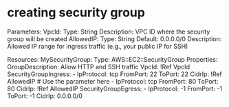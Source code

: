 

# creating security group

Parameters:
  VpcId:
    Type: String
    Description: VPC ID where the security group will be created
  AllowedIP:
    Type: String
    Default: 0.0.0.0/0
    Description: Allowed IP range for ingress traffic (e.g., your public IP for SSH)

Resources:
  MySecurityGroup:
    Type: AWS::EC2::SecurityGroup
    Properties:
      GroupDescription: Allow HTTP and SSH traffic
      VpcId: !Ref VpcId
      SecurityGroupIngress:
        - IpProtocol: tcp
          FromPort: 22
          ToPort: 22
          CidrIp: !Ref AllowedIP  # Use the parameter here
        - IpProtocol: tcp
          FromPort: 80
          ToPort: 80
          CidrIp: !Ref AllowedIP
      SecurityGroupEgress:
        - IpProtocol: -1
          FromPort: -1
          ToPort: -1
          CidrIp: 0.0.0.0/0
